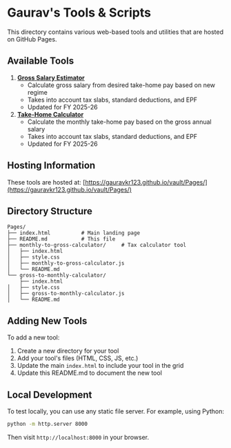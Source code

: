# Gaurav's Tools & Scripts

This directory contains various web-based tools and utilities that are hosted on GitHub Pages.

## Available Tools

1. **[Gross Salary Estimator](monthly-to-gross-calculator/)**
   - Calculate gross salary from desired take-home pay based on new regime
   - Takes into account tax slabs, standard deductions, and EPF
   - Updated for FY 2025-26
2. **[Take-Home Calculator](gross-to-monthly-calculator/)**
   - Calculate the monthly take-home pay based on the gross annual salary
   - Takes into account tax slabs, standard deductions, and EPF
   - Updated for FY 2025-26

## Hosting Information

These tools are hosted at: [https://gauravkr123.github.io/vault/Pages/](https://gauravkr123.github.io/vault/Pages/)

## Directory Structure

```
Pages/
├── index.html          # Main landing page
├── README.md           # This file
├── monthly-to-gross-calculator/     # Tax calculator tool
│   ├── index.html
│   ├── style.css
│   ├── monthly-to-gross-calculator.js
│   └── README.md
└── gross-to-monthly-calculator/
    ├── index.html
│   ├── style.css
│   ├── gross-to-monthly-calculator.js
│   └── README.md
```

## Adding New Tools

To add a new tool:

1. Create a new directory for your tool
2. Add your tool's files (HTML, CSS, JS, etc.)
3. Update the main `index.html` to include your tool in the grid
4. Update this README.md to document the new tool

## Local Development

To test locally, you can use any static file server. For example, using Python:

```bash
python -m http.server 8000
```

Then visit `http://localhost:8000` in your browser.
